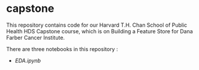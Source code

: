 # capstone

This repository contains code for our Harvard T.H. Chan School of Public Health HDS Capstone course, which is on Building a Feature Store for Dana Farber Cancer Institute. 

There are three notebooks in this repository : 
- *EDA.ipynb*
